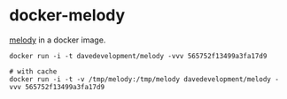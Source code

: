 # docker-melody

[melody](http://melody.sensiolabs.org) in a docker image.

```
docker run -i -t davedevelopment/melody -vvv 565752f13499a3fa17d9

# with cache
docker run -i -t -v /tmp/melody:/tmp/melody davedevelopment/melody -vvv 565752f13499a3fa17d9
```
